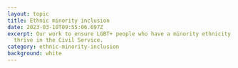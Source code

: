 ```yaml
---
layout: topic
title: Ethnic minority inclusion
date: 2023-03-10T09:55:06.697Z
excerpt: Our work to ensure LGBT+ people who have a minority ethnicity can
  thrive in the Civil Service.
category: ethnic-minority-inclusion
background: white
---
```

